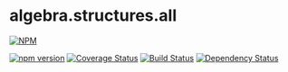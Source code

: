# algebra.structures.all

[![NPM](https://nodei.co/npm/algebra.structures.all.png?downloads=true&downloadRank=true&stars=true)](https://npmjs.com/package/algebra.structures.all)

[![npm version](https://badge.fury.io/js/algebra.structures.all.svg)](http://badge.fury.io/js/algebra.structures.all)
[![Coverage Status](https://coveralls.io/repos/reaganthomas/algebra.structures.all/badge.svg?branch=master&service=github)](https://coveralls.io/github/reaganthomas/algebra.structures.all?branch=master)
[![Build Status](https://travis-ci.org/reaganthomas/algebra.structures.all.svg)](https://travis-ci.org/reaganthomas/algebra.structures.all)
[![Dependency Status](https://david-dm.org/reaganthomas/algebra.structures.all.svg)](https://david-dm.org/reaganthomas/algebra.structures.all)

